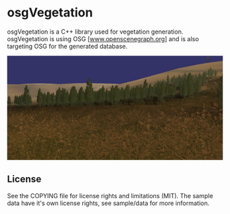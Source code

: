 # osgVegetation
osgVegetation is a C++ library used for vegetation generation. 
osgVegetation is using OSG [www.openscenegraph.org] and is also 
targeting OSG for the generated database. 

![alt tag](/images/showcase1.jpg?raw=true "Optional Title")

## License

See the COPYING file for license rights and limitations (MIT).
The sample data have it's own license rights, see sample/data 
for more information.  
